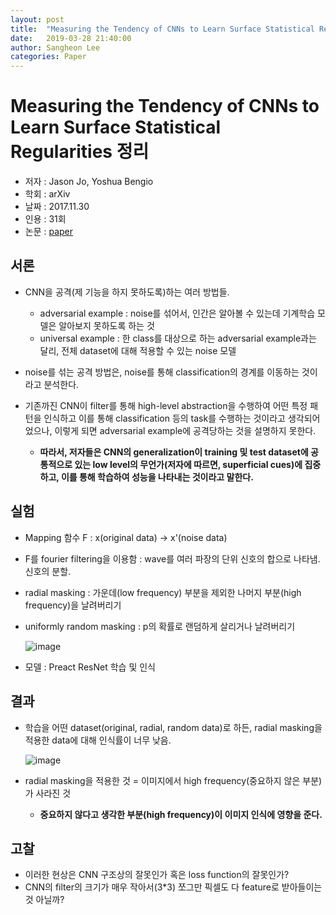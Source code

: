 ```yaml
---
layout: post
title:  "Measuring the Tendency of CNNs to Learn Surface Statistical Regularities 정리"
date:   2019-03-28 21:40:00
author: Sangheon Lee
categories: Paper
---
```


# Measuring the Tendency of CNNs to Learn Surface Statistical Regularities 정리
- 저자 : Jason Jo, Yoshua Bengio
- 학회 : arXiv
- 날짜 : 2017.11.30
- 인용 : 31회
- 논문 : [paper](https://arxiv.org/pdf/1711.11561.pdf)

## 서론
 - CNN을 공격(제 기능을 하지 못하도록)하는 여러 방법들.
   - adversarial example : noise를 섞어서, 인간은 알아볼 수 있는데 기계학습 모델은 알아보지 못하도록 하는 것
   - universal example : 한 class를 대상으로 하는 adversarial example과는 달리, 전체 dataset에 대해 적용할 수 있는 noise 모델

 - noise를 섞는 공격 방법은, noise를 통해 classification의 경계를 이동하는 것이라고 분석한다.

 - 기존까진 CNN이 filter를 통해 high-level abstraction을 수행하여 어떤 특정 패턴을 인식하고 이를 통해 classification 등의 task를 수행하는 것이라고 생각되어었으나, 이렇게 되면 adversarial example에 공격당하는 것을 설명하지 못한다.
   - **따라서, 저자들은 CNN의 generalization이 training 및 test dataset에 공통적으로 있는 low level의 무언가(저자에 따르면, superficial cues)에 집중하고, 이를 통해 학습하여 성능을 나타내는 것이라고 말한다.**

## 실험
 - Mapping 함수 F : x(original data) -> x'(noise data)
 - F를 fourier filtering을 이용함 : wave를 여러 파장의 단위 신호의 합으로 나타냄. 신호의 분할.
 - radial masking : 가운데(low frequency) 부분을 제외한 나머지 부분(high frequency)을 날려버리기
 - uniformly random masking : p의 확률로 랜덤하게 살리거나 날려버리기

   ![image](https://user-images.githubusercontent.com/26705935/41142287-18d01068-6b30-11e8-8543-d293310a58fa.png)

 - 모델 : Preact ResNet 학습 및 인식

## 결과
 - 학습을 어떤 dataset(original, radial, random data)로 하든, radial masking을 적용한 data에 대해 인식률이 너무 낮음.

   ![image](https://user-images.githubusercontent.com/26705935/41142258-0145ab6a-6b30-11e8-957f-6e3aebd943bf.png)

 - radial masking을 적용한 것 = 이미지에서 high frequency(중요하지 않은 부분)가 사라진 것
   - **중요하지 않다고 생각한 부분(high frequency)이 이미지 인식에 영향을 준다.**

## 고찰
- 이러한 현상은 CNN 구조상의 잘못인가 혹은 loss function의 잘못인가?
- CNN의 filter의 크기가 매우 작아서(3*3) 쪼그만 픽셀도 다 feature로 받아들이는 것 아닐까?
